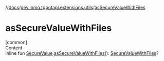 //[docs](../../index.md)/[dev.inmo.tgbotapi.extensions.utils](index.md)/[asSecureValueWithFiles](as-secure-value-with-files.md)



# asSecureValueWithFiles  
[common]  
Content  
inline fun [SecureValue](../dev.inmo.tgbotapi.types.passport.decrypted.abstracts/-secure-value/index.md).[asSecureValueWithFiles](as-secure-value-with-files.md)(): [SecureValueWithFiles](../dev.inmo.tgbotapi.types.passport.decrypted.abstracts/-secure-value-with-files/index.md)?  



